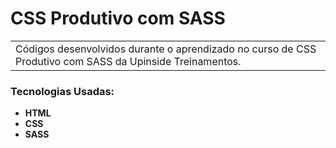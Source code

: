 # CSS Produtivo com SASS

<table>
<tr>
<td>
  Códigos desenvolvidos durante o aprendizado no curso de CSS Produtivo com SASS da Upinside Treinamentos.
</td>
</tr>
</table>

### Tecnologias Usadas:

- **HTML**
- **CSS**
- **SASS**